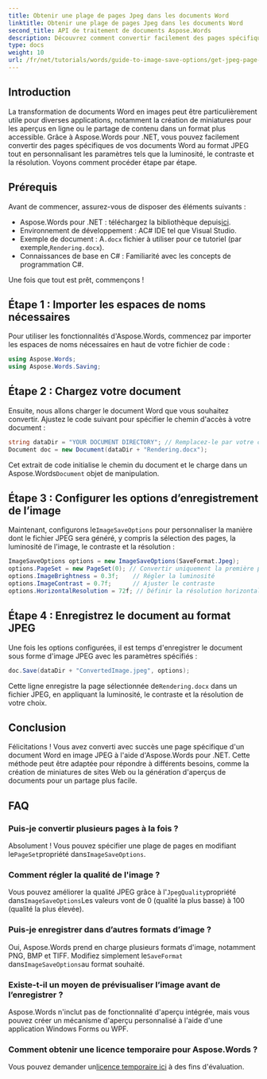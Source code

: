 ```yaml
---
title: Obtenir une plage de pages Jpeg dans les documents Word
linktitle: Obtenir une plage de pages Jpeg dans les documents Word
second_title: API de traitement de documents Aspose.Words
description: Découvrez comment convertir facilement des pages spécifiques de documents Word en images JPEG à l'aide d'Aspose.Words pour .NET. Ce guide complet couvre tout, du chargement de votre document à la configuration des paramètres d'image, en passant par l'enregistrement au format JPEG.
type: docs
weight: 10
url: /fr/net/tutorials/words/guide-to-image-save-options/get-jpeg-page-range-word-document/
---
```

## Introduction

La transformation de documents Word en images peut être particulièrement utile pour diverses applications, notamment la création de miniatures pour les aperçus en ligne ou le partage de contenu dans un format plus accessible. Grâce à Aspose.Words pour .NET, vous pouvez facilement convertir des pages spécifiques de vos documents Word au format JPEG tout en personnalisant les paramètres tels que la luminosité, le contraste et la résolution. Voyons comment procéder étape par étape.

## Prérequis

Avant de commencer, assurez-vous de disposer des éléments suivants :

-  Aspose.Words pour .NET : téléchargez la bibliothèque depuis[ici](https://releases.aspose.com/words/net/).
- Environnement de développement : AC# IDE tel que Visual Studio.
-  Exemple de document : A`.docx` fichier à utiliser pour ce tutoriel (par exemple,`Rendering.docx`).
- Connaissances de base en C# : Familiarité avec les concepts de programmation C#.

Une fois que tout est prêt, commençons !

## Étape 1 : Importer les espaces de noms nécessaires

Pour utiliser les fonctionnalités d'Aspose.Words, commencez par importer les espaces de noms nécessaires en haut de votre fichier de code :

```csharp
using Aspose.Words;
using Aspose.Words.Saving;
```

## Étape 2 : Chargez votre document

Ensuite, nous allons charger le document Word que vous souhaitez convertir. Ajustez le code suivant pour spécifier le chemin d'accès à votre document :

```csharp
string dataDir = "YOUR DOCUMENT DIRECTORY"; // Remplacez-le par votre chemin de répertoire réel
Document doc = new Document(dataDir + "Rendering.docx");
```

Cet extrait de code initialise le chemin du document et le charge dans un Aspose.Words`Document` objet de manipulation.

## Étape 3 : Configurer les options d’enregistrement de l’image

 Maintenant, configurons le`ImageSaveOptions` pour personnaliser la manière dont le fichier JPEG sera généré, y compris la sélection des pages, la luminosité de l'image, le contraste et la résolution :

```csharp
ImageSaveOptions options = new ImageSaveOptions(SaveFormat.Jpeg);
options.PageSet = new PageSet(0); // Convertir uniquement la première page
options.ImageBrightness = 0.3f;    // Régler la luminosité
options.ImageContrast = 0.7f;      // Ajuster le contraste
options.HorizontalResolution = 72f; // Définir la résolution horizontale
```

## Étape 4 : Enregistrez le document au format JPEG

Une fois les options configurées, il est temps d'enregistrer le document sous forme d'image JPEG avec les paramètres spécifiés :

```csharp
doc.Save(dataDir + "ConvertedImage.jpeg", options);
```

 Cette ligne enregistre la page sélectionnée de`Rendering.docx` dans un fichier JPEG, en appliquant la luminosité, le contraste et la résolution de votre choix.

## Conclusion

Félicitations ! Vous avez converti avec succès une page spécifique d'un document Word en image JPEG à l'aide d'Aspose.Words pour .NET. Cette méthode peut être adaptée pour répondre à différents besoins, comme la création de miniatures de sites Web ou la génération d'aperçus de documents pour un partage plus facile.

## FAQ

### Puis-je convertir plusieurs pages à la fois ?  
 Absolument ! Vous pouvez spécifier une plage de pages en modifiant le`PageSet`propriété dans`ImageSaveOptions`.

### Comment régler la qualité de l'image ?  
 Vous pouvez améliorer la qualité JPEG grâce à l'`JpegQuality`propriété dans`ImageSaveOptions`Les valeurs vont de 0 (qualité la plus basse) à 100 (qualité la plus élevée).

### Puis-je enregistrer dans d’autres formats d’image ?  
 Oui, Aspose.Words prend en charge plusieurs formats d'image, notamment PNG, BMP et TIFF. Modifiez simplement le`SaveFormat` dans`ImageSaveOptions`au format souhaité.

### Existe-t-il un moyen de prévisualiser l’image avant de l’enregistrer ?  
Aspose.Words n'inclut pas de fonctionnalité d'aperçu intégrée, mais vous pouvez créer un mécanisme d'aperçu personnalisé à l'aide d'une application Windows Forms ou WPF.

### Comment obtenir une licence temporaire pour Aspose.Words ?  
 Vous pouvez demander un[licence temporaire ici](https://purchase.aspose.com/temporary-license/) à des fins d'évaluation.